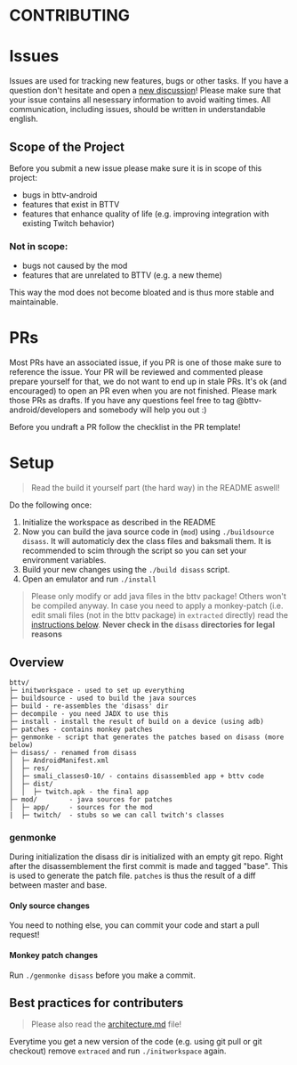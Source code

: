 # CONTRIBUTING

# Issues

Issues are used for tracking new features, bugs or other tasks. If you have a question don't hesitate and open a [new discussion][new-discussion]!
Please make sure that your issue contains all nesessary information to avoid waiting times. All communication, including issues, should be written in understandable english.

## Scope of the Project

Before you submit a new issue please make sure it is in scope of this project:
- bugs in bttv-android
- features that exist in BTTV
- features that enhance quality of life (e.g. improving integration with existing Twitch behavior)

### Not in scope:
- bugs not caused by the mod
- features that are unrelated to BTTV (e.g. a new theme)

This way the mod does not become bloated and is thus more stable and maintainable.


# PRs

Most PRs have an associated issue, if you PR is one of those make sure to reference the issue. Your PR will be reviewed and commented please prepare yourself for that, we do not want to end up in stale PRs. It's ok (and encouraged) to open an PR even when you are not finished. Please mark those PRs as drafts. If you have any questions feel free to tag @bttv-android/developers and somebody will help you out :)

Before you undraft a PR follow the checklist in the PR template!


# Setup

> Read the build it yourself part (the hard way) in the README aswell!

Do the following once:

1. Initialize the workspace as described in the README
2. Now you can build the java source code in (`mod`) using `./buildsource disass`.
   It will automaticly dex the class files and baksmali them.
   It is recommended to scim through the script so you can set your environment variables.
4. Build your new changes using the `./build disass` script.
5. Open an emulator and run `./install`

> Please only modify or add java files in the bttv package! Others won't be compiled anyway.
> In case you need to apply a monkey-patch (i.e. edit smali files (not in the bttv package) in `extracted` directly) read the [instructions below](#genmonke).
> **Never check in the `disass` directories for legal reasons**

## Overview

```
bttv/
├─ initworkspace - used to set up everything
├─ buildsource - used to build the java sources
├─ build - re-assembles the 'disass' dir
├─ decompile - you need JADX to use this
├─ install - install the result of build on a device (using adb)
├─ patches - contains monkey patches
├─ genmonke - script that generates the patches based on disass (more below)
├─ disass/ - renamed from disass
│  ├─ AndroidManifest.xml
│  ├─ res/
│  ├─ smali_classes0-10/ - contains disassembled app + bttv code
│  ├─ dist/
│  │  ├─ twitch.apk - the final app
├─ mod/        - java sources for patches
│  ├─ app/     - sources for the mod
|  ├─ twitch/  - stubs so we can call twitch's classes

```

### genmonke

During initialization the disass dir is initialized with an empty git repo.
Right after the disassemblement the first commit is made and tagged "base".
This is used to generate the patch file.
`patches` is thus the result of a diff between master and base.

#### Only source changes

You need to nothing else, you can commit your code and start a pull request!

#### Monkey patch changes

Run `./genmonke disass` before you make a commit.

## Best practices for contributers

> Please also read the [architecture.md](./architecture.md) file!

Everytime you get a new version of the code (e.g. using git pull or git checkout) remove `extraced` and run `./initworkspace` again.



[new-discussion]: https://github.com/bttv-android/bttv/discussions/new
